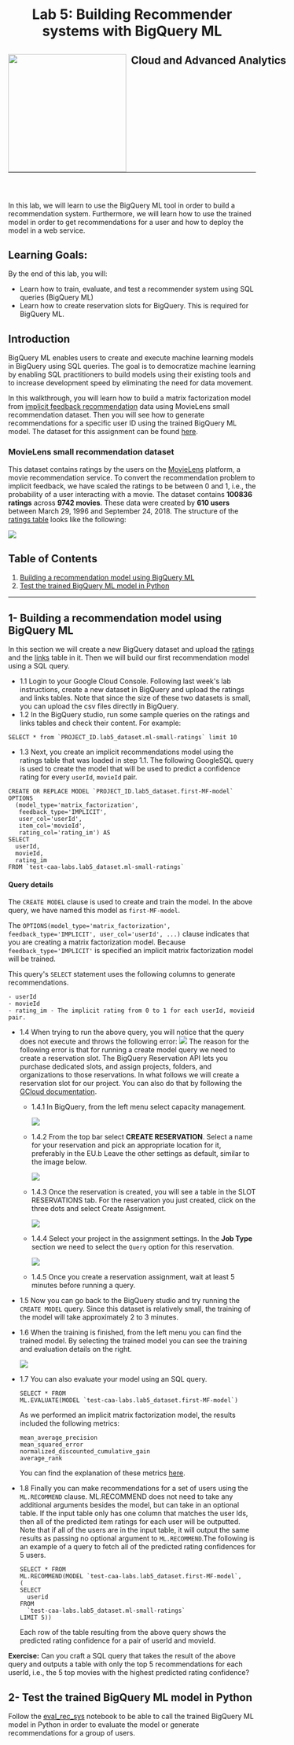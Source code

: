 <h1 align="center"> Lab 5: Building Recommender systems with BigQuery ML </h1>
<div>
<td> 
<img src="https://upload.wikimedia.org/wikipedia/commons/thumb/2/2b/Logo_Universit%C3%A9_de_Lausanne.svg/2000px-Logo_Universit%C3%A9_de_Lausanne.svg.png" style="padding-right:10px;width:240px;float:left"/></td>
<h2 style="white-space: nowrap">Cloud and Advanced Analytics </h2></td>
<hr style="clear:both">
<p style="font-size:0.85em; margin:2px; text-align:justify">
<br>
<br>
</div>


In this lab, we will learn to use the BigQuery ML tool in order to build a recommendation system. Furthermore, we will learn how to use the trained model in order to 
get recommendations for a user and how to deploy the model in a web service.

## Learning Goals:
By the end of this lab, you will:
- Learn how to train, evaluate, and test a recommender system using SQL queries (BigQuery ML)
- Learn how to create reservation slots for BigQuery. This is required for BigQuery ML.

## Introduction
BigQuery ML enables users to create and execute machine learning models in BigQuery using SQL queries. The goal is to democratize machine learning by enabling SQL practitioners to build models using their existing tools and to increase development speed by eliminating the need for data movement.

In this walkthrough, you will learn how to build a matrix factorization model from [implicit feedback recommendation](https://baotramduong.medium.com/recommender-system-impicit-vs-explicit-feedback-394917307a7f#:~:text=Definition%3A,%2C%20actions%2C%20or%20implicit%20signals.) data using MovieLens small recommendation dataset. Then you will see how to generate recommendations for a specific user ID using the trained BigQuery ML model. The dataset for this assignment can be found [here](data/).

### MovieLens small recommendation dataset
This dataset contains ratings by the users on the [MovieLens](http://movielens.org/) platform, a movie recommendation service. To convert the recommendation problem to implicit feedback, we have scaled the ratings to be between 0 and 1, i.e., the probability of a user interacting with a movie. The dataset contains __100836 ratings__ across __9742 movies__. These data were created by __610 users__ between March 29, 1996 and September 24, 2018. The structure of the [ratings table](data/ml-small-ratings.csv) looks like the following:

<img src="imgs/data-overview.png">

## Table of Contents
1. [Building a recommendation model using BigQuery ML](#1--building-a-recommendation-model-using-bigquery-ml)
2. [Test the trained BigQuery ML model in Python](#2--test-the-trained-bigquery-ml-model-in-python)

----------
## 1- Building a recommendation model using BigQuery ML
In this section we will create a new BigQuery dataset and upload the [ratings](data/ml-small-ratings.csv) and the [links](data/ml-small-links.csv) table in it. Then we will build our first recommendation model using a SQL query.

- 1.1 Login to your Google Cloud Console. Following last week's lab instructions, create a new dataset in BigQuery and upload the ratings and links tables. Note that since the size of these two datasets is small, you can upload the csv files directly in BigQuery.
- 1.2 In the BigQuery studio, run some sample queries on the ratings and links tables and check their content. For example:
```
SELECT * from `PROJECT_ID.lab5_dataset.ml-small-ratings` limit 10
```
- 1.3 Next, you create an implicit recommendations model using the ratings table that was loaded in step 1.1. The following GoogleSQL query is used to create the model that will be used to predict a confidence rating for every `userId`, `movieId` pair.
```
CREATE OR REPLACE MODEL `PROJECT_ID.lab5_dataset.first-MF-model`
OPTIONS
  (model_type='matrix_factorization',
   feedback_type='IMPLICIT',
   user_col='userId',
   item_col='movieId',
   rating_col='rating_im') AS
SELECT
  userId,
  movieId,
  rating_im
FROM `test-caa-labs.lab5_dataset.ml-small-ratings`
```
#### Query details
The `CREATE MODEL` clause is used to create and train the model. In the above query, we have named this model  as `first-MF-model`.

The `OPTIONS(model_type='matrix_factorization', feedback_type='IMPLICIT', user_col='userId', ...)` clause indicates that you are creating a matrix factorization model. Because `feedback_type='IMPLICIT'` is specified an implicit matrix factorization model will be trained.

This query's `SELECT` statement uses the following columns to generate recommendations.

    - userId
    - movieId
    - rating_im - The implicit rating from 0 to 1 for each userId, movieid pair.

- 1.4 When trying to run the above query, you will notice that the query does not execute and throws the following error:
  <img src="imgs/error_bqml.png">
  The reason for the following error is that for running a create model query we need to create a reservation slot. The BigQuery Reservation API lets you purchase dedicated slots, and assign projects, folders, and organizations to those reservations. In what follows we will create a reservation slot for our project. You can also do that by following the [GCloud documentation](https://cloud.google.com/bigquery/docs/reservations-assignments).

    - 1.4.1 In BigQuery, from the left menu select capacity management.

      <img src="imgs/capacity-management.png">
    
    - 1.4.2 From the top bar select __CREATE RESERVATION__. Select a name for your reservation and pick an appropriate location for it, preferably in the EU.b Leave the other settings as default, similar to the image below.

      <img src="imgs/reservation_settings.png">
    
    - 1.4.3 Once the reservation is created, you will see a table in the SLOT RESERVATIONS tab. For the reservation you just created, click on the three dots and select Create Assignment.

      <img src="imgs/create_assignment.png">
    
    - 1.4.4 Select your project in the assignment settings. In the __Job Type__ section we need to select the `Query` option for this reservation.

      <img src="imgs/assignment_settings.png">

    - 1.4.5 Once you create a reservation assignment, wait at least 5 minutes before running a query.

- 1.5 Now you can go back to the BigQuery studio and try running the `CREATE MODEL` query. Since this dataset is relatively small, the training of the model will take approximately 2 to 3 minutes.
- 1.6 When the training is finished, from the left menu you can find the trained model. By selecting the trained model you can see the training and evaluation details on the right.

    <img src="imgs/training_details.png">

- 1.7 You can also evaluate your model using an SQL query.
    ```
    SELECT * FROM 
    ML.EVALUATE(MODEL `test-caa-labs.lab5_dataset.first-MF-model`)
    ```
    As we performed an implicit matrix factorization model, the results included the following metrics:
    ```
    mean_average_precision
    mean_squared_error
    normalized_discounted_cumulative_gain
    average_rank
    ```
    You can find the explanation of these metrics [here](https://cloud.google.com/bigquery/docs/reference/standard-sql/bigqueryml-syntax-evaluate#matrix_factorization_models).

- 1.8 Finally you can make recommendations for a set of users using the `ML.RECOMMEND` clause. ML.RECOMMEND does not need to take any additional arguments besides the model, but can take in an optional table. If the input table only has one column that matches the user Ids, then all of the predicted item ratings for each user will be outputted. Note that if all of the users are in the input table, it will output the same results as passing no optional argument to `ML.RECOMMEND`.The following is an example of a query to fetch all of the predicted rating confidences for 5 users.
    ```
    SELECT * FROM
    ML.RECOMMEND(MODEL `test-caa-labs.lab5_dataset.first-MF-model`,
    (
    SELECT
      userid
    FROM
      `test-caa-labs.lab5_dataset.ml-small-ratings`
    LIMIT 5))
    ```
    Each row of the table resulting from the above query shows the predicted rating confidence for a pair of userId and movieId.

__Exercise:__ Can you craft a SQL query that takes the result of the above query and outputs a table with only the top 5 recommendations for each userId, i.e., the 5 top movies with the highest predicted rating confidence?

## 2- Test the trained BigQuery ML model in Python
Follow the [eval_rec_sys](eval_rec_sys.ipynb) notebook to be able to call the trained BigQuery ML model in Python in order to evaluate the model or generate recommendations for a group of users.
